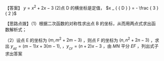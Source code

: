【答案】 $y = x ^ { 2 } + 2 x - 3$ (2)点 D 的横坐标是定值， $x _ { { D } } = - \frac { 3 } { 2 }$

【思路点拨】（1）根据二次函数的对称性求出点 B 的坐标，从而用两点式求出函数解析式；

（2）设点 E 的坐标为 $\left( m , m ^ { 2 } + 2 m - 3 \right)$ ，则点 F 的坐标为 $\left( n , n ^ { 2 } + 2 n - 3 \right)$ ，求出 $y _ { _ { A E } } = \left( m - 1 \right) x + 3 \left( m - 1 \right) ,$ ，$y _ { _ { C F } } = \big ( n + 2 \big ) x - 3$ ，由 $M N$ 平分 $E F$ ，列出式子求出答案
